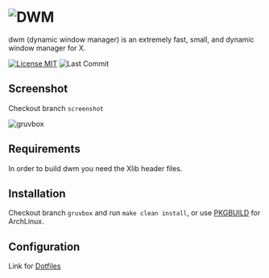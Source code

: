 ![DWM](https://raw.githubusercontent.com/pangteypiyush/dwm/master/dwm.png)
============================
dwm (dynamic window manager) is an extremely fast, small, and dynamic window manager for X.

[![License MIT](https://img.shields.io/github/license/pangteypiyush/dwm.svg?style=for-the-badge)](https://raw.githubusercontent.com/pangteypiyush/dwm/gruvbox/LICENSE) ![Last Commit](https://img.shields.io/github/last-commit/pangteypiyush/dwm.svg?color=282828&style=for-the-badge)

Screenshot
----------
Checkout branch `screenshot`

![gruvbox](https://raw.githubusercontent.com/pangteypiyush/dwm/screenshot/gruvbox/1.png)


Requirements
------------
In order to build dwm you need the Xlib header files.


Installation
------------
Checkout branch `gruvbox` and run `make clean install`, or use [PKGBUILD](https://github.com/pangteypiyush/dwm-pkgbuild) for ArchLinux.

Configuration
-------------
Link for [Dotfiles](https://github.com/pangteypiyush/dotfiles)
